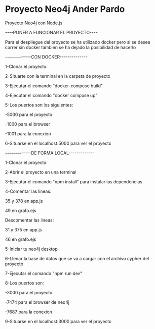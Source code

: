 # Proyecto Neo4j Ander Pardo
Proyecto Neo4j con Node.js

----PONER A FUNCIONAR EL PROYECTO----

Para el despliegue del proyecto se ha utilizado docker pero si se desea correr sin docker tambien se ha dejado la posibilidad de hacerlo

-------------CON DOCKER--------------

1-Clonar el proyecto

2-Situarte con la terminal en la carpeta de proyecto

3-Ejecutar el comando "docker-compose build"

4-Ejecutar el comando "docker compose up"

5-Los puertos son los siguientes:

-5000 para el proyecto

-1000 para el browser

-1001 para la conexion

6-Situarse en el localhost:5000 para ver el proyecto


-------------DE FORMA LOCAL-------------

1-Clonar el proyecto

2-Abrir el proyecto en una terminal

3-Ejecutar el comando "npm install" para instalar las dependencias 

4-Comentar las lineas:

35 y 378 en app.js 

49 en grafo.ejs

Descomentar las lineas:

31 y 375 en app.js

46 en grafo.ejs 

5-Iniciar tu neo4j desktop

6-Llenar la base de datos que se va a cargar con el archivo cypher del proyecto

7-Ejecutar el comando "npm run dev"

8-Los puertos son:

-3000 para el proyecto 

-7474 para el browser de neo4j

-7687 para la conexion

9-Situarse en el localhost:3000 para ver el proyecto
